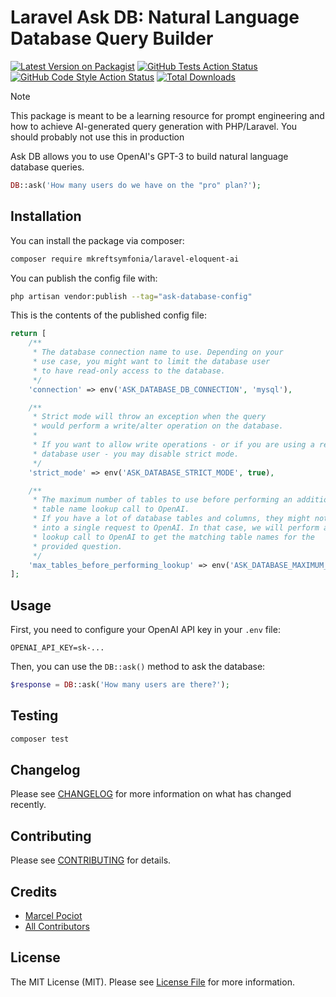 # Laravel Ask DB: Natural Language Database Query Builder

[![Latest Version on Packagist](https://img.shields.io/packagist/v/beyondcode/laravel-ask-database.svg?style=flat-square)](https://packagist.org/packages/beyondcode/laravel-ask-database)
[![GitHub Tests Action Status](https://img.shields.io/github/actions/workflow/status/beyondcode/laravel-ask-database/run-tests.yml?branch=main&label=tests&style=flat-square)](https://github.com/beyondcode/laravel-ask-database/actions?query=workflow%3Arun-tests+branch%3Amain)
[![GitHub Code Style Action Status](https://img.shields.io/github/actions/workflow/status/beyondcode/laravel-ask-database/fix-php-code-style-issues.yml?branch=main&label=code%20style&style=flat-square)](https://github.com/beyondcode/laravel-ask-database/actions?query=workflow%3A"Fix+PHP+code+style+issues"+branch%3Amain)
[![Total Downloads](https://img.shields.io/packagist/dt/beyondcode/laravel-ask-database.svg?style=flat-square)](https://packagist.org/packages/beyondcode/laravel-ask-database)

> [!NOTE]  
> This package is meant to be a learning resource for prompt engineering and how to achieve AI-generated query generation with PHP/Laravel. You should probably not use this in production


Ask DB allows you to use OpenAI's GPT-3 to build natural language database queries.

```php
DB::ask('How many users do we have on the "pro" plan?');
```

## Installation

You can install the package via composer:

```bash
composer require mkreftsymfonia/laravel-eloquent-ai
```

You can publish the config file with:

```bash
php artisan vendor:publish --tag="ask-database-config"
```

This is the contents of the published config file:

```php
return [
    /**
     * The database connection name to use. Depending on your
     * use case, you might want to limit the database user
     * to have read-only access to the database.
     */
    'connection' => env('ASK_DATABASE_DB_CONNECTION', 'mysql'),

    /**
     * Strict mode will throw an exception when the query
     * would perform a write/alter operation on the database.
     *
     * If you want to allow write operations - or if you are using a read-only
     * database user - you may disable strict mode.
     */
    'strict_mode' => env('ASK_DATABASE_STRICT_MODE', true),

    /**
     * The maximum number of tables to use before performing an additional
     * table name lookup call to OpenAI.
     * If you have a lot of database tables and columns, they might not fit
     * into a single request to OpenAI. In that case, we will perform a
     * lookup call to OpenAI to get the matching table names for the
     * provided question.
     */
    'max_tables_before_performing_lookup' => env('ASK_DATABASE_MAXIMUM_TABLES', 15),
];
```

## Usage

First, you need to configure your OpenAI API key in your `.env` file:

```dotenv
OPENAI_API_KEY=sk-...
```

Then, you can use the `DB::ask()` method to ask the database:

```php
$response = DB::ask('How many users are there?');
```

## Testing

```bash
composer test
```

## Changelog

Please see [CHANGELOG](CHANGELOG.md) for more information on what has changed recently.

## Contributing

Please see [CONTRIBUTING](CONTRIBUTING.md) for details.

## Credits

- [Marcel Pociot](https://github.com/mpociot)
- [All Contributors](../../contributors)

## License

The MIT License (MIT). Please see [License File](LICENSE.md) for more information.

